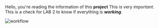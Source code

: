 Hello, you're reading the information of this **project**
This is very _important_.
This is a check for LAB 2 to know if everything is **_working_**.

![workflow](https://github.com/alexcagira/sem/actions/workflows/main.yml/badge.svg)
